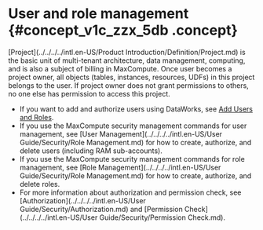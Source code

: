 # User and role management {#concept_v1c_zzx_5db .concept}

[Project](../../../../intl.en-US/Product Introduction/Definition/Project.md) is the basic unit of multi-tenant architecture, data management, computing, and is also a subject of billing in MaxCompute. Once user becomes a project owner, all objects \(tables, instances, resources, UDFs\) in this project belongs to the user. If project owner does not grant permissions to others, no one else has permission to access this project.

-   If you want to add and authorize users using DataWorks, see [Add Users and Roles](https://www.alibabacloud.com/help/doc-detail/58185.html).
-   If you use the MaxCompute security management commands for user management, see [User Management](../../../../intl.en-US/User Guide/Security/Role Management.md) for how to create, authorize, and delete users \(including RAM sub-accounts\).
-   If you use the MaxCompute security management commands for role management, see [Role Management](../../../../intl.en-US/User Guide/Security/Role Management.md) for how to create, authorize, and delete roles.
-   For more information about authorization and permission check, see [Authorization](../../../../intl.en-US/User Guide/Security/Authorization.md) and [Permission Check](../../../../intl.en-US/User Guide/Security/Permission Check.md).

